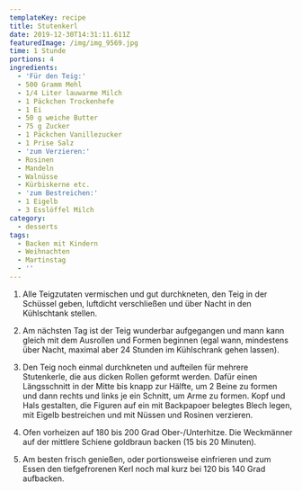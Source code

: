```yaml
---
templateKey: recipe
title: Stutenkerl
date: 2019-12-30T14:31:11.611Z
featuredImage: /img/img_9569.jpg
time: 1 Stunde
portions: 4
ingredients:
  - 'Für den Teig:'
  - 500 Gramm Mehl
  - 1/4 Liter lauwarme Milch
  - 1 Päckchen Trockenhefe
  - 1 Ei
  - 50 g weiche Butter
  - 75 g Zucker
  - 1 Päckchen Vanillezucker
  - 1 Prise Salz
  - 'zum Verzieren:'
  - Rosinen
  - Mandeln
  - Walnüsse
  - Kürbiskerne etc.
  - 'zum Bestreichen:'
  - 1 Eigelb
  - 3 Esslöffel Milch
category:
  - desserts
tags:
  - Backen mit Kindern
  - Weihnachten
  - Martinstag
  - ''
---
```

1. Alle Teigzutaten vermischen und gut durchkneten, den Teig in der Schüssel geben, luftdicht verschließen und über Nacht in den Kühlschtank stellen.

2. Am nächsten Tag ist der Teig wunderbar aufgegangen und mann kann gleich mit dem Ausrollen und Formen beginnen (egal wann, mindestens über Nacht, maximal aber 24 Stunden im Kühlschrank gehen lassen).

3. Den Teig noch einmal durchkneten und aufteilen für mehrere Stutenkerle, die aus dicken Rollen geformt werden. Dafür einen Längsschnitt in der Mitte bis knapp zur Hälfte, um 2 Beine zu formen und dann rechts und links je ein Schnitt, um Arme zu formen. Kopf und Hals gestalten, die Figuren auf ein mit Backpapoer belegtes Blech legen, mit Eigelb bestreichen und mit Nüssen und Rosinen verzieren. 

4. Ofen vorheizen auf 180 bis 200 Grad Ober-/Unterhitze. Die Weckmänner auf der mittlere Schiene goldbraun backen (15 bis 20 Minuten).

5. Am besten frisch genießen, oder portionsweise einfrieren und zum Essen den tiefgefrorenen Kerl noch mal kurz bei 120 bis 140 Grad aufbacken.
